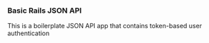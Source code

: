 ### Basic Rails JSON API

This is a boilerplate JSON API app that contains token-based user authentication